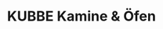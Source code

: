 ---
title: "KUBBE Kamine & Öfen"
url: /muelheim-kaerlich/kubbe-kamine-und-oefen/
shop: Kamine & Öfen
---